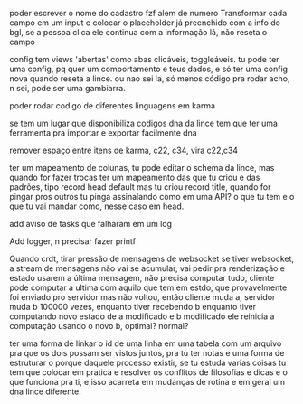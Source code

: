 poder escrever o nome do cadastro fzf alem de numero
Transformar cada campo em um input e colocar o placeholder já preenchido com a info do bgl, se a pessoa clica ele continua com a informação lá, não reseta o campo

config tem views 'abertas' como abas clicáveis, toggleáveis.
tu pode ter uma config, pq quer um comportamento e teus dados, e só ter uma config nova quando reseta a lince. ou nao sei la, só menos código pra rodar acho, n sei, pode ser uma gambiarra.

poder rodar codigo de diferentes linguagens em karma

se tem um lugar que disponibiliza codigos dna da lince tem que ter uma ferramenta pra importar e exportar facilmente dna

remover espaço entre itens de karma, c22, c34, vira c22,c34

ter um mapeamento de colunas, tu pode editar o schema da lince, mas quando for fazer trocas ter um mapeamento das que tu criou e das padrões, tipo record head default mas tu criou record title, quando for pingar pros outros tu pinga assinalando como em uma API? o que tu tem e o que tu vai mandar como, nesse caso em head.

add aviso de tasks que falharam em um log

Add logger, n precisar fazer printf

Quando crdt, tirar pressão de mensagens de websocket se tiver websocket, a stream de mensagens não vai se acumular, vai pedir pra renderização e estado usarem a última mensagem, não precisa computar tudo, cliente pode computar a ultima com aquilo que tem em estdo, que provavelmente foi enviado pro servidor mas não voltou, então cliente muda a, servidor muda b 100000 vezes, enquanto tiver recebendo b enquanto tiver computando novo estado de a modificado e b modificado ele reinicia a computação usando o novo b, optimal? normal?

ter uma forma de linkar o id de uma linha em uma tabela com um arquivo pra que os dois possam ser vistos juntos, pra tu ter notas e uma forma de estruturar o porque daquele processo existir, se tu estuda varias coisas tu tem que colocar em pratica e resolver os conflitos de filosofias e dicas e o que funciona pra ti, e isso acarreta em mudanças de rotina e em geral um dna lince diferente.
